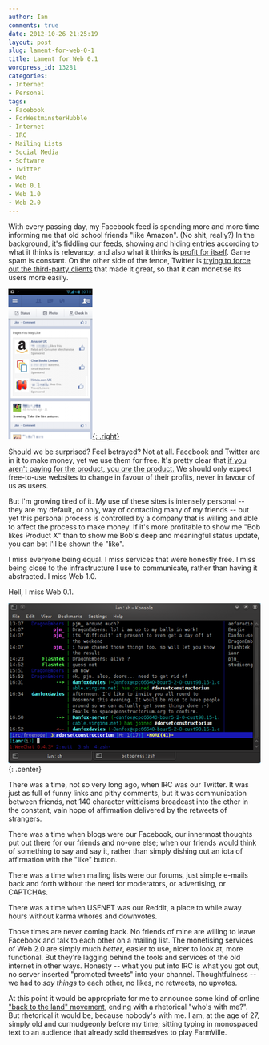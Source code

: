 ```yaml
---
author: Ian
comments: true
date: 2012-10-26 21:25:19
layout: post
slug: lament-for-web-0-1
title: Lament for Web 0.1
wordpress_id: 13281
categories:
- Internet
- Personal
tags:
- Facebook
- ForWestminsterHubble
- Internet
- IRC
- Mailing Lists
- Social Media
- Software
- Twitter
- Web
- Web 0.1
- Web 1.0
- Web 2.0
---
```


With every passing day, my Facebook feed is spending more and more time informing me that old school friends "like Amazon". (No shit, really?) In the background, it's fiddling our feeds, showing and hiding entries according to what it thinks is relevancy, and also what it thinks is [profit for itself](http://dangerousminds.net/comments/facebook_i_want_my_friends_back). Game spam is constant. On the other side of the fence, Twitter is [trying to force out the third-party clients](http://arstechnica.com/information-technology/2011/03/twitter-tells-third-party-devs-to-stop-making-twitter-client-apps/) that made it great, so that it can monetise its users more easily.

[![Facebook Pages You May Like](/blog/2012/10/Screenshot_2012-10-26-20-15-11-168x300.png){: .right}](/blog/2012/10/Screenshot_2012-10-26-20-15-11.png)

Should we be surprised? Feel betrayed? Not at all. Facebook and Twitter are in it to make money, yet we use them for free. It's pretty clear that [if you aren't paying for the product, you _are_ the product.](http://psoug.org/blogs/mike/2010/10/21/if-you-arent-paying-for-the-product-you-are-the-product/) We should only expect free-to-use websites to change in favour of their profits, never in favour of us as users.

But I'm growing tired of it. My use of these sites is intensely personal -- they are my default, or only, way of contacting many of my friends -- but yet this personal process is controlled by a company that is willing and able to affect the process to make money. If it's more profitable to show me "Bob likes Product X" than to show me Bob's deep and meaningful status update, you can bet I'll be shown the "like".

I miss everyone being equal. I miss services that were honestly free. I miss being close to the infrastructure I use to communicate, rather than having it abstracted. I miss Web 1.0.

Hell, I miss Web 0.1.

![irssi](/blog/2012/10/irssi.png){: .center}

There was a time, not so very long ago, when IRC was our Twitter. It was just as full of funny links and pithy comments, but it was communication between friends, not 140 character witticisms broadcast into the ether in the constant, vain hope of affirmation delivered by the retweets of strangers.

There was a time when blogs were our Facebook, our innermost thoughts put out there for our friends and no-one else; when our friends would think of something to say and say it, rather than simply dishing out an iota of affirmation with the "like" button.

There was a time when mailing lists were our forums, just simple e-mails back and forth without the need for moderators, or advertising, or CAPTCHAs.

There was a time when USENET was our Reddit, a place to while away hours without karma whores and downvotes.

Those times are never coming back. No friends of mine are willing to leave Facebook and talk to each other on a mailing list. The monetising services of Web 2.0 are simply much _better_, easier to use, nicer to look at, more functional. But they're lagging behind the tools and services of the old internet in other ways. Honesty -- what you put into IRC is what you got out, no server inserted "promoted tweets" into your channel. Thoughtfulness -- we had to _say things_ to each other, no likes, no retweets, no upvotes.

At this point it would be appropriate for me to announce some kind of online ["back to the land" movement](http://en.wikipedia.org/wiki/Back-to-the-land_movement), ending with a rhetorical "who's with me?". But rhetorical it would be, because nobody's with me. I am, at the age of 27, simply old and curmudgeonly before my time; sitting typing in monospaced text to an audience that already sold themselves to play FarmVille.
